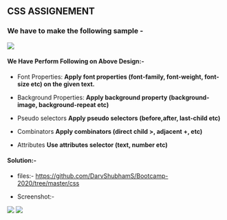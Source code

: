 ## CSS ASSIGNEMENT

### We have to make the following sample - 

<img src="https://github.com/DarvShubhamS/Bootcamp-2020/blob/master/css/screenshots/exercise_sample.JPG" />

#### We Have Perform Following on Above Design:-

* Font Properties:
  **Apply font properties (font-family, font-weight, font-size etc) on the given text.**

* Background Properties:
  **Apply background property (background-image, background-repeat etc)**

* Pseudo selectors
  **Apply pseudo selectors (before,after, last-child etc)**

* Combinators
  **Apply combinators (direct child >, adjacent +,  etc)**

* Attributes
  **Use attributes selector (text, number etc)**
  
  
#### Solution:-

* files:- https://github.com/DarvShubhamS/Bootcamp-2020/tree/master/css

* Screenshot:- 

<img src="https://github.com/DarvShubhamS/Bootcamp-2020/blob/master/css/screenshots/ss1.JPG">

<img src="https://github.com/DarvShubhamS/Bootcamp-2020/blob/master/css/screenshots/ss2.JPG">
